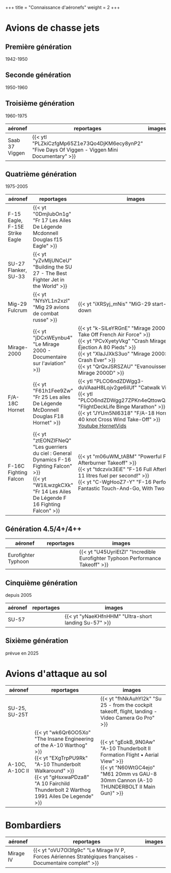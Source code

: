 +++
title = "Connaissance d'aéronefs"
weight = 2
+++

# Avions de chasse jets

## Première génération
1942-1950

## Seconde génération
1950-1960

## Troisième génération
1960-1975

aéronef                                           | reportages                                                                        | images
------------------------------------------------- | --------------------------------------------------------------------------------- | --------------
Saab 37 Viggen                                    | {{< ytl "PLZkiCzfgMp65Z1e73Qo4DjKM6ecy8ynP2" "Five Days Of Viggen - Viggen Mini Documentary" >}} |

## Quatrième génération
1975-2005

aéronef                                           | reportages                                                                        | images
------------------------------------------------- | --------------------------------------------------------------------------------- | --------------
F-15 Eagle, F-15E Strike Eagle                    | {{< yt "0DmjlubOn1g" "Fr 17 Les Ailes De Légende Mcdonnell Douglas f15 Eagle" >}} |
SU-27 Flanker, SU-33                              | {{< yt "yZvMljUNCeU" "Building the SU 27 - The Best Fighter Jet in the World" >}} | 
Mig-29 Fulcrum                                    | {{< yt "NYsYL1n2xzI" "Mig 29 avions de combat russe" >}}                          | {{< yt "iXRSyj_mNis" "MiG-29 start-up to shut down | Polish Air Force | Kleine Brogel Air Base" >}}
Mirage-2000                                       | {{< yt "jDCxWEynbu4" "Le Mirage 2000 - Documentaire sur l'aviation" >}}<br /> | {{< yt "k-SlLeYRGnE" "Mirage 2000 Fighter Jet Take Off French Air Force" >}}<br />{{< yt "PCvXyetyVkg" "Crash Mirage 2000 Éjection A 80 Pieds" >}}<br />{{< yt "XlaJJXkS3uo" "Mirage 2000: Funniest Crash Ever" >}}<br />{{< yt "QrQxJSRSZAU" "Evanouissement pilote Mirage 2000D" >}}
F/A-18C Hornet                                    | {{< yt "F61h1Fee9Zw" "Fr 25 Les ailes De Légende McDonnell Douglas F18 Hornet" >}} | {{< ytl "PLCO6ndZDWgg3-duVAaaH8Lojv2ge6ilUf" "Catwalk Views" >}}<br />{{< ytl "PLCO6ndZDWgg27ZPKn4eQttowQA_Py4GA2" "FlightDeckLife Binge Marathon" >}}<br />{{< yt "JYUm5Nl6318" "F/A-18 Hornets - 30-40 knot Cross Wind Take-Off" >}}<br />[Youtube HornetVids](https://www.youtube.com/c/HornetVids/videos)
F-16C Fighting Falcon                             | {{< yt "ztEONZIFNeQ" "Les guerriers du ciel : General Dynamics F-16 Fighting Falcon" >}}<br />{{< yt "W1ILwzgkCXk" "Fr 14 Les Ailes De Légende F 16 Fighting Falcon" >}} | {{< yt "m06uWM_tABM" "Powerful F-16 Afterburner Takeoff" >}}<br />{{< yt "tdczvix3EiE" "F-16 Full Afterburner - 11 litres fuel per second!" >}}<br />{{< yt "C-WgHooZ7-Y" "F-16 Performs Fantastic Touch-And-Go, With Two Rolls" >}}

## Génération 4.5/4+/4++
aéronef             | reportages | images
------------------- | ---------- | --------------
Eurofighter Typhoon |            | {{< yt "U45UyriEtZI" "Incredible Eurofighter Typhoon Performance Takeoff" >}}

## Cinquième génération
depuis 2005

aéronef             | reportages | images
------------------- | ---------- | --------------
SU-57               |            | {{< yt "yNaeKHfnHHM" "Ultra-short landing Su-57" >}}

## Sixième génération
prévue en 2025

# Avions d'attaque au sol

aéronef         | reportages | images
--------------- | ---------- | --------------
SU-25, SU-25T   |            | {{< yt "fhNkAuhYI2k" "Su 25 - from the cockpit takeoff, flight, landing - Video Camera Go Pro" >}}
A-10C, A-10C II | {{< yt "wk6Qr6OO5Xo" "The Insane Engineering of the A-10 Warthog" >}} <br />{{< yt "EXgTrpPU9Rk" "A-10 Thunderbolt Walkaround" >}}<br />{{< yt "gHsxwaPDza8" "A 10 Fairchild Thunderbolt 2 Warthog 1991 Ailes De Legende" >}} | {{< yt "gEokB_9N0Aw" "A-10 Thunderbolt II Formation Flight • Aerial View" >}}<br />{{< yt "N60WtGC4ejo" "M61 20mm vs GAU-8 30mm Cannon (A-10 THUNDERBOLT II Main Gun)" >}}

# Bombardiers

aéronef         | reportages | images
--------------- | ---------- | --------------
Mirage IV       | {{< yt "oVU7Ol3fg9c" "Le Mirage IV P, Forces Aériennes Stratégiques françaises - Documentaire complet" >}} | 
